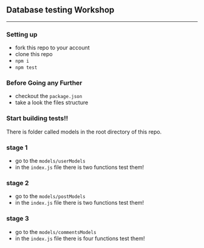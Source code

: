 ## Database testing Workshop
--------

### Setting up
 - fork this repo to your account
 - clone this repo
 - `npm i`
 - `npm test`

### Before Going any Further
 - checkout the `package.json`
 - take a look the files structure


### Start building tests!!
 There is folder called models in the root directory of this repo.

### stage 1
- go to the `models/userModels`
- in the `index.js` file there is two functions test them!


### stage 2
- go to the `models/postModels`
- in the `index.js` file there is two functions test them!

### stage 3
- go to the `models/commentsModels`
- in the `index.js` file there is four functions test them!
